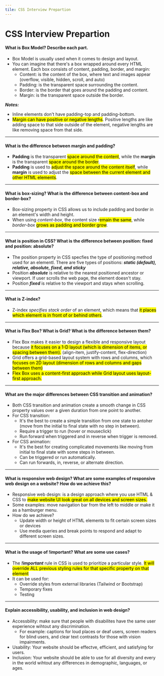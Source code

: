 ```yaml
---
tile: CSS Interview Prepartion
---
```


# CSS Interview Prepartion

#### What is Box Model? Describe each part.
- Box Model is usually used when it comes to design and layout. 
- You can imagine that there's a box wrapped around every HTML element. Each box consists of content, padding, border, and margin:
    - Content: is the content of the box, where text and images appear (overflow, visible, hidden, scroll, and auto)
    - Padding: is the transparent space surrounding the content. 
    - Border: is the border that goes around the padding and content.
    - Margin: is the transparent space outside the border. 

<b><i>Notes:</i></b>
- Inline elements don't have padding-top and padding-bottom. 
- <mark>Margin can have positive or negative lengths</mark>. Positive lengths are like adding space to that side outside of the element, negative lengths are like removing space from that side. 

---

#### What is the difference between margin and padding?
- <b>Padding</b> is the transparent <mark>space around the content</mark>, while the <b>margin</b> is the transparent <mark>space around the border</mark>. 
- <b>Padding</b> is used to <mark>adjust the space around the content itself</mark>, while <b>margin</b> is used to adjust the <mark>space between the current element and other HTML elements</mark>. 

---

#### What is box-sizing? What is the difference between content-box and border-box?
- Box-sizing property in CSS allows us to include padding and border in an element's width and height.
- When using <i>content-box</i>, the content size r<mark>emain the same</mark>, while <i>border-box</i> <mark>grows as padding and border grow</mark>. 

---

#### What is position in CSS? What is the difference between position: fixed and position: absolute?
- The position property in CSS specfies the type of positioning method used for an elementl. There are five types of positions: <b><i>static (default), relative, absolute, fixed, and sticky</i></b>
- Position <b><i>absolute</i></b> is relative to the nearest positioned ancestor or viewport. If user scrolls the web page, the element doesn't stay. 
- Position <b><i>fixed</i></b> is relative to the viewport and stays when scrolling. 

---

#### What is Z-index?
- Z-index <i>specifies stack order</i> of an element, which means that <mark>it places which element is in front of or behind others</mark>. 

---

#### What is Flex Box? What is Grid? What is the difference between them?
- Flex Box makes it easier to design a flexible and responsive layout because <mark>it focuses on a 1-D layout (which is dimension of items, or spacing between them).</mark> (align-item, justify-content, flex-direction)
- Grid offers a grid-based layout system with rows and columns, which <mark>focuses on 2D layout (dimension of rows and columns and gaps between them)</mark>
- <mark>Flex Box uses a content-first approach while Grid layout uses layout-first approach. </mark>

---

#### What are the major differences between CSS transition and animation?
- Both CSS transition and animation create a smooth change in CSS property values over a given duration from one point to another.
- For CSS transition:
    - It's the best to create a simple transition from one state to antoher (move from the initial to final state with no step in between).
    - Require a trigger to run (hover or mouseclick)
    - Run forward when triggered and in reverse when trigger is removed. 
- For CSS animation:
    - It's the best for creating complicated movements like moving from initial to final state with some steps in between.
    - Can be triggered or run automatically.
    - Can run forwards, in, reverse, or alternate direction. 

---

#### What is responsive web design? What are some examples of responsive web design on a website? How do we achieve this?
- Responsive web design: is a design approach where you use HTML & CSS to <mark>make website UI look great on all devices and screen sizes.</mark>
- Some examples: move navigation bar from the left to middle or make it as a hamburger menu. 
- How do we achieve? 
    - Update width or height of HTML elements to fit certain screen sizes or devices
    - Use media queries and break points to respond and adapt to different screen sizes.

---

#### What is the usage of !important? What are some use cases?
- The <b><i>!important</i></b> rule in CSS is used to prioritize a particular style. <mark>It will override ALL previous styling rules for that specific property on that element</mark>
- It can be used for:
    - Override styles from external libraries (Tailwind or Bootstrap)
    - Temporary fixes
    - Testing

---

#### Explain accessibility, usability, and inclusion in web design? 
- Accessbility: make sure that people with disabilites have the same user experience wihtout any discrimination.
    - For example: captions for loud places or deaf users, screen readers for blind users, and clear text contrasts for those with vision impairments. 
- Usability: Your website should be effectve, efficient, and satisfying for users. 
- Inclusion: Your website should be able to use for all diversity and every in the world wihtout any differences in demographic, languages, or ages. 
